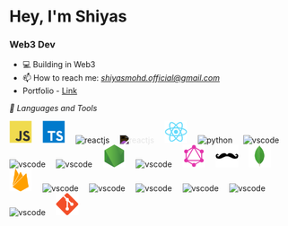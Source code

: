 
# Hey, I'm Shiyas
### Web3 Dev

- 💻 Building in Web3
- 📫 How to reach me: *shiyasmohd.official@gmail.com*
- Portfolio - [Link](https://shiyasmohd.vercel.app/)


*🔨 Languages and Tools*  
<div align="left">
<img src="https://raw.githubusercontent.com/devicons/devicon/master/icons/javascript/javascript-original.svg" alt="javascript" width="40" height="40"/>
   <img width="11" />
<img src="https://raw.githubusercontent.com/devicons/devicon/master/icons/typescript/typescript-original.svg" alt="reactjs" width="40" height="40"/>
   <img width="11" />
<img src="https://skillicons.dev/icons?i=solidity" alt="reactjs" width="40" height="40"/>
   <img width="11" />
<img src="https://skillicons.dev/icons?i=rust" alt="reactjs" width="40" height="40" style="filter:invert(1);"/>
   <img width="11" />
<img src="https://raw.githubusercontent.com/devicons/devicon/master/icons/react/react-original.svg" alt="python" width="40" height="40"/>
   <img width="11" />
<img src="https://skillicons.dev/icons?i=nextjs" alt="python" width="40" height="40"/>
   <img width="11" />
<img src="https://codekeeper-jp1016.vercel.app/assets/icons/css.svg" alt="vscode" width="40" height="40"/>
   <img width="11" />
<img src="https://skillicons.dev/icons?i=tailwind" alt="vscode" width="40" height="40"/>
   <img width="11" />
<img src="https://codekeeper.jp1016.now.sh/assets/icons/sass.svg" alt="vscode" width="40" height="40"/>
   <img width="11" />
<img src="https://raw.githubusercontent.com/devicons/devicon/master/icons/nodejs/nodejs-original.svg" alt="vscode" width="40" height="40"/>
   <img width="11" />
<img src="https://skillicons.dev/icons?i=express" alt="vscode" width="40" height="40"/>
   <img width="11" />
<img src="https://raw.githubusercontent.com/devicons/devicon/master/icons/graphql/graphql-plain.svg" alt="vscode" width="40" height="40"/>
   <img width="11" />
<img src="https://raw.githubusercontent.com/devicons/devicon/master/icons/handlebars/handlebars-original.svg" alt="vscode" width="40" height="40"/>
   <img width="11" />
<img src="https://raw.githubusercontent.com/devicons/devicon/master/icons/mongodb/mongodb-original.svg" alt="vscode" width="40" height="40"/>
   <img width="11" />
<img src="https://raw.githubusercontent.com/devicons/devicon/master/icons/firebase/firebase-plain.svg" alt="vscode" width="40" height="40"/>
   <img width="11" />
<img src="https://redwoodjs.com/images/3p-logos/supabase.svg" alt="vscode" width="40" height="40"/>
   <img width="11" />
<img src="https://cdn.iconscout.com/icon/free/png-256/ethereum-1-283135.png" alt="vscode" width="40" height="40"/>
   <img width="11" />
<img src="https://cdn.svgporn.com/logos/hardhat-icon.svg" alt="vscode" width="40" height="40"/>
   <img width="11" />
<img src="https://ipfs.filebase.io/ipfs/Qmcb8dRUoibn2nq8KAhvacSbxwgd8yy7rTtSwXCUnDBNzm" alt="vscode" width="40" height="40"/>
   <img width="11" />
<img src="https://cdn.iconscout.com/icon/premium/png-256-thumb/solana-sol-6888828-5645452.png" alt="vscode" width="40" height="40"/>
   <img width="11" />
<img src="https://ipfs.filebase.io/ipfs/QmVu9A1Xw68Uq25C1SXMGWhHBraDMG93GmFJ2KcW9GuYz6" alt="vscode" width="40" height="40"/>
   <img width="11" />
<img src="https://raw.githubusercontent.com/devicons/devicon/master/icons/git/git-original.svg" alt="vscode" width="40" height="40"/>
  
</div>


<!--
*📈 My GitHub Stats*
<p align="left"><img alt="shiyasmohd's GitHub Stats" src="https://github-readme-stats.vercel.app/api?username=shiyasmohd&show_icons=true&hide_border=true&count_private=true&theme=tokyonight" /> 
-->
